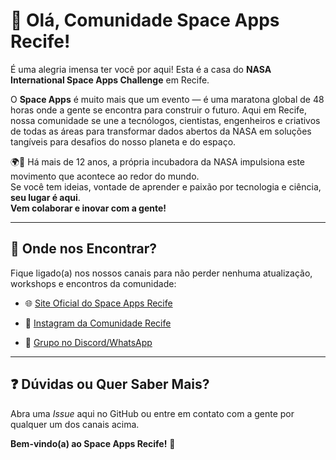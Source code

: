 # 👋 Olá, Comunidade Space Apps Recife!

É uma alegria imensa ter você por aqui! Esta é a casa do **NASA International Space Apps Challenge** em Recife.

O **Space Apps** é muito mais que um evento — é uma maratona global de 48 horas onde a gente se encontra para construir o futuro. Aqui em Recife, nossa comunidade se une a tecnólogos, cientistas, engenheiros e criativos de todas as áreas para transformar dados abertos da NASA em soluções tangíveis para desafios do nosso planeta e do espaço.

🌍🚀 Há mais de 12 anos, a própria incubadora da NASA impulsiona este movimento que acontece ao redor do mundo.  
Se você tem ideias, vontade de aprender e paixão por tecnologia e ciência, **seu lugar é aqui**.  
**Vem colaborar e inovar com a gente!**

---

## 📍 Onde nos Encontrar?

Fique ligado(a) nos nossos canais para não perder nenhuma atualização, workshops e encontros da comunidade:

- 🌐 [Site Oficial do Space Apps Recife](#)  
  <!-- Substitua '#' pelo link do site oficial assim que estiver disponível -->

- 📸 [Instagram da Comunidade Recife](#)  
  <!-- Substitua '#' pelo link do Instagram oficial da comunidade -->

- 💬 [Grupo no Discord/WhatsApp](#)  
  <!-- Substitua '#' pelo link do grupo de comunicação -->

---

## ❓ Dúvidas ou Quer Saber Mais?

Abra uma *Issue* aqui no GitHub ou entre em contato com a gente por qualquer um dos canais acima.

**Bem-vindo(a) ao Space Apps Recife!** 🌟
